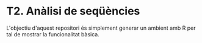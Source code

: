 
# T2. Anàlisi de seqüències

L'objectiu d'aquest repositori és simplement generar un ambient amb R per
tal de mostrar la funcionalitat bàsica.
